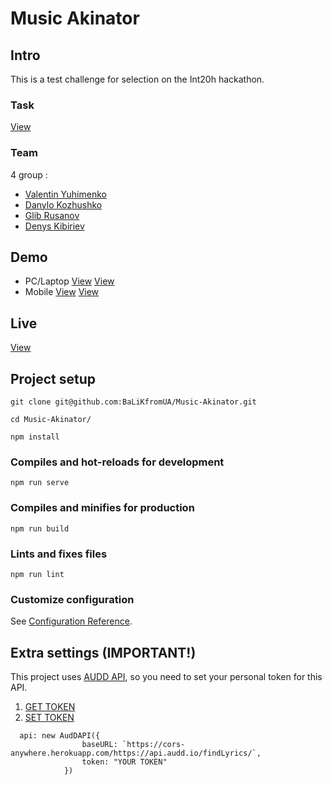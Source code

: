 # Music Akinator

## Intro

This is a test challenge for selection on the Int20h hackathon.

### Task

[View](https://mcusercontent.com/a90be75a5d6a2bb92a394e975/files/04041863-5003-485e-bcb9-580489f0b8ba/Test_task_web.pdf)

### Team
4 group :
- [Valentin Yuhimenko](https://github.com/BaLiKfromUA)
- [Danylo Kozhushko](https://github.com/ozgreat)
- [Glib Rusanov](https://github.com/LinetTheFox)
- [Denys Kibiriev](https://github.com/Ink11)


## Demo

- PC/Laptop [View](https://youtu.be/Rtg48KpwS-A) [View](https://youtu.be/L43vvmiY0nA)
- Mobile [View](https://youtu.be/nJ1-sZGj_7g) [View](https://youtu.be/cioUikw5VOg)

## Live
[View](https://int20h-2020-test-task.herokuapp.com/#/)

## Project setup
```
git clone git@github.com:BaLiKfromUA/Music-Akinator.git
```

```
cd Music-Akinator/
```


```
npm install
```

### Compiles and hot-reloads for development
```
npm run serve
```

### Compiles and minifies for production
```
npm run build
```

### Lints and fixes files
```
npm run lint
```

### Customize configuration
See [Configuration Reference](https://cli.vuejs.org/config/).

## Extra settings (IMPORTANT!)
This project uses [AUDD API](https://audd.io/), so you need to set your personal token for this API.

1. [GET TOKEN](https://t.me/auddbot?start=api)
2. [SET TOKEN](https://github.com/BaLiKfromUA/Music-Akinator/blob/master/src/components/InputData.vue)
```
  api: new AudDAPI({
                baseURL: `https://cors-anywhere.herokuapp.com/https://api.audd.io/findLyrics/`,
                token: "YOUR TOKEN"
            })
```
